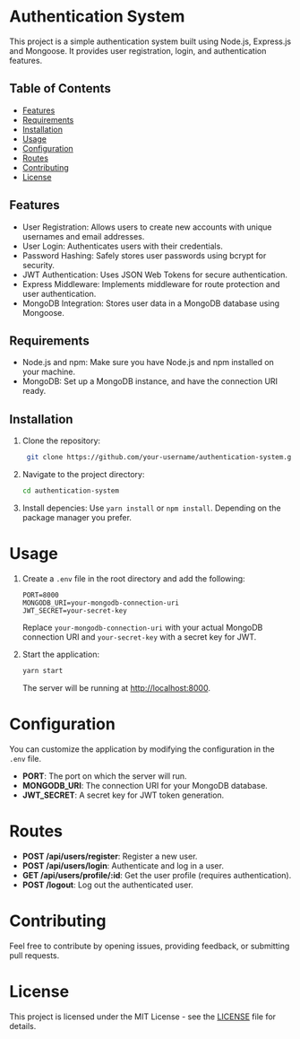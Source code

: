 # Authentication System

This project is a simple authentication system built using Node.js, Express.js and Mongoose. It provides user registration, login, and authentication features.

## Table of Contents

- [Features](#features)
- [Requirements](#requirements)
- [Installation](#installation)
- [Usage](#usage)
- [Configuration](#configuration)
- [Routes](#routes)
- [Contributing](#contributing)
- [License](#license)

## Features

- User Registration: Allows users to create new accounts with unique usernames and email addresses.
- User Login: Authenticates users with their credentials.
- Password Hashing: Safely stores user passwords using bcrypt for security.
- JWT Authentication: Uses JSON Web Tokens for secure authentication.
- Express Middleware: Implements middleware for route protection and user authentication.
- MongoDB Integration: Stores user data in a MongoDB database using Mongoose.

## Requirements

- Node.js and npm: Make sure you have Node.js and npm installed on your machine.
- MongoDB: Set up a MongoDB instance, and have the connection URI ready.

## Installation

1. Clone the repository:

   ```bash
    git clone https://github.com/your-username/authentication-system.git
   ```

2. Navigate to the project directory:

   ```bash
   cd authentication-system
   ```

3. Install depencies:
   Use `yarn install` or `npm install`. Depending on the package manager you prefer.

# Usage

1. Create a `.env` file in the root directory and add the following:

   ```env
   PORT=8000
   MONGODB_URI=your-mongodb-connection-uri
   JWT_SECRET=your-secret-key
   ```

   Replace `your-mongodb-connection-uri` with your actual MongoDB connection URI and `your-secret-key` with a secret key for JWT.

2. Start the application:

   ```bash
   yarn start
   ```

   The server will be running at [http://localhost:8000](http://localhost:8000).

# Configuration

You can customize the application by modifying the configuration in the `.env` file.

- **PORT**: The port on which the server will run.
- **MONGODB_URI**: The connection URI for your MongoDB database.
- **JWT_SECRET**: A secret key for JWT token generation.

# Routes

- **POST /api/users/register**: Register a new user.
- **POST /api/users/login**: Authenticate and log in a user.
- **GET /api/users/profile/:id**: Get the user profile (requires authentication).
- **POST /logout**: Log out the authenticated user.

# Contributing

Feel free to contribute by opening issues, providing feedback, or submitting pull requests.

# License

This project is licensed under the MIT License - see the [LICENSE](LICENSE) file for details.
